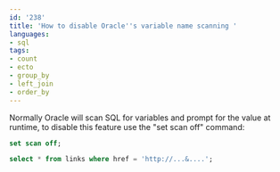 ```yaml
---
id: '238'
title: 'How to disable Oracle''s variable name scanning '
languages:
- sql
tags:
- count
- ecto
- group_by
- left_join
- order_by
---
```

Normally Oracle will scan SQL for variables and prompt for the value at runtime, to disable this feature use the "set scan off" command:


```sql
set scan off;

select * from links where href = 'http://...&....';
```
    

